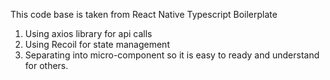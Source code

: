 This code base is taken from React Native Typescript Boilerplate

1. Using axios library for api calls
2. Using Recoil for state management
3. Separating into micro-component so it is easy to ready and understand for others.
